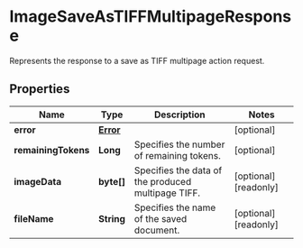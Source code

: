 

# ImageSaveAsTIFFMultipageResponse

Represents the response to a save as TIFF multipage action request.
## Properties

Name | Type | Description | Notes
------------ | ------------- | ------------- | -------------
**error** | [**Error**](Error.md) |  |  [optional]
**remainingTokens** | **Long** | Specifies the number of remaining tokens. |  [optional]
**imageData** | **byte[]** | Specifies the data of the produced multipage TIFF. |  [optional] [readonly]
**fileName** | **String** | Specifies the name of the saved document. |  [optional] [readonly]



